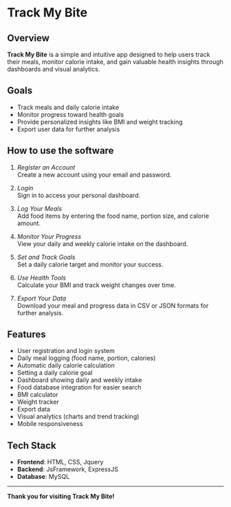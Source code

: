 # Track My Bite


## Overview

**Track My Bite** is a simple and intuitive app designed to help users track their meals, monitor calorie intake, and gain valuable health insights through dashboards and visual analytics.

## Goals

- Track meals and daily calorie intake
- Monitor progress toward health goals
- Provide personalized insights like BMI and weight tracking
- Export user data for further analysis

## How to use the software

1. *Register an Account*  
   Create a new account using your email and password.

2. *Login*  
   Sign in to access your personal dashboard.

3. *Log Your Meals*  
   Add food items by entering the food name, portion size, and calorie amount.

4. *Monitor Your Progress*  
   View your daily and weekly calorie intake on the dashboard.

5. *Set and Track Goals*  
   Set a daily calorie target and monitor your success.

6. *Use Health Tools*  
   Calculate your BMI and track weight changes over time.

7. *Export Your Data*  
   Download your meal and progress data in CSV or JSON formats for further analysis.

## Features

- User registration and login system
- Daily meal logging (food name, portion, calories)
- Automatic daily calorie calculation
- Setting a daily calorie goal
- Dashboard showing daily and weekly intake
- Food database integration for easier search
- BMI calculator
- Weight tracker
- Export data 
- Visual analytics (charts and trend tracking)
- Mobile responsiveness 

## Tech Stack

- **Frontend**: HTML, CSS, Jquery
- **Backend**: JsFramework, ExpressJS
- **Database**: MySQL

---

**Thank you for visiting Track My Bite!**
